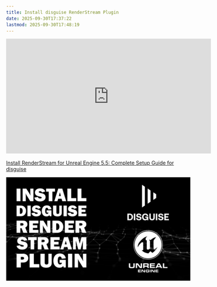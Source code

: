 ```yaml
---
title: Install disguise RenderStream Plugin
date: 2025-09-30T17:37:22
lastmod: 2025-09-30T17:48:19
---
```


<div class="video-grid">

<div class="iframe-16-9-container">
<iframe class="youTubeIframe" width="560" height="315" src="https://www.youtube.com/embed/BHl7JEeueDk?rel=0" title="YouTube video player" frameborder="0" allow="accelerometer; autoplay; clipboard-write; encrypted-media; gyroscope; picture-in-picture; web-share" allowfullscreen></iframe>
</div>

</div>

[Install RenderStream for Unreal Engine 5.5: Complete Setup Guide for disguise](https://youtu.be/BHl7JEeueDk)

[![Install RenderStream for Unreal Engine 5.5: Complete Setup Guide for disguise](./attachments/install-disguise-renderstream-plugin.jpg)](https://youtu.be/BHl7JEeueDk)
